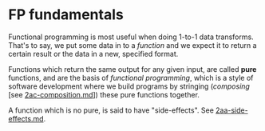 # FP fundamentals

Functional programming is most useful when doing 1-to-1 data transforms. That's to say, we put some data in to a _function_ and we expect it to return a certain result or the data in a new, specified format.

Functions which return the same output for any given input, are called **pure** functions, and are the basis of _functional programming_, which is a style of software development where we build programs by stringing (_composing_ [see [2ac-composition.md](./2ac-composition.md)]) these pure functions together.

A function which is no pure, is said to have "side-effects". See [2aa-side-effects.md](./2aa-side-effects.md).